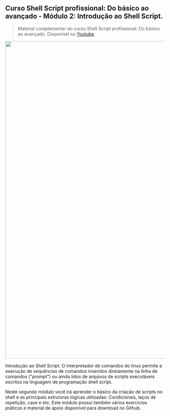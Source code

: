 ## Curso Shell Script profissional: Do básico ao avançado - Módulo 2: Introdução ao Shell Script.

> Material complementar do curso Shell Script profissional: Do básico ao avançado. Disponível no [Youtube](https://www.youtube.com/watch?v=LGCHWZ-9aP0&list=PLLCFxfe9wkl-jXrzZsL7rGLVxwyr8KyLF&index=2&t=2s).

<img src="https://github.com/Geofisicando/Curso-Shell-Script-Profissional-mod-2/blob/master/Shell%20Script%202(31).png" width=1000>

Introdução ao Shell Script: O interpretador de comandos do linux permite a execução de sequências
de comandos inseridos diretamente na linha de comandos ("prompt") ou ainda lidos de arquivos de scripts
executáveis escritos na linguagem de programação shell script.

Neste segundo módulo você irá aprender o básico da criação de scripts no shell e as principais
estruturas lógicas utilizadas: Condicionais, laços de repetição, case e etc. Este módulo possui
também vários exercícios práticos e material de apoio disponível para download no Github.
